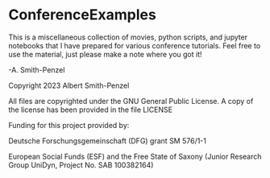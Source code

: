 # ConferenceExamples
This is a miscellaneous collection of movies, python scripts, and jupyter notebooks that I have prepared for various conference tutorials. Feel free to use the material, just please make a note where you got it!

-A. Smith-Penzel



Copyright 2023 Albert Smith-Penzel

All files are copyrighted under the GNU General Public License. A copy of the license has been provided in the file LICENSE

Funding for this project provided by:

Deutsche Forschungsgemeinschaft (DFG) grant SM 576/1-1

European Social Funds (ESF) and the Free State of Saxony (Junior Research Group UniDyn, Project No. SAB 100382164)
